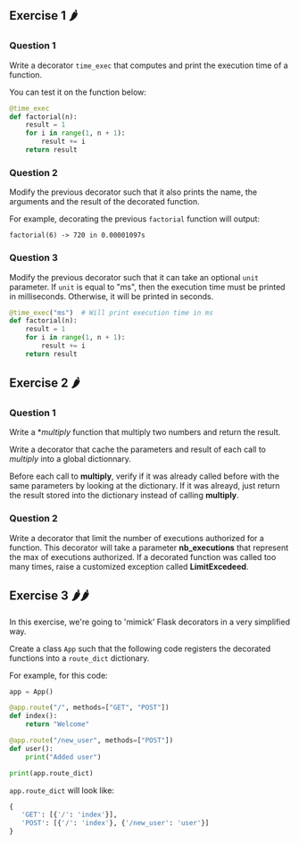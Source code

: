 ## Exercise 1 🌶

### Question 1

Write a decorator ```time_exec``` that computes and print the execution time of a function.

You can test it on the function below:

```py
@time_exec
def factorial(n):
    result = 1
    for i in range(1, n + 1):
        result += i
    return result
```

### Question 2

Modify the previous decorator such that it also prints the name, the arguments and the result of the decorated function.

For example, decorating the previous ```factorial``` function will output:

```
factorial(6) -> 720 in 0.00001097s
```


### Question 3

Modify the previous decorator such that it can take an optional ```unit``` parameter. If ```unit``` is equal to "ms", then the execution time must be printed in milliseconds. Otherwise, it will be printed in seconds.

```py
@time_exec("ms")  # Will print execution time in ms
def factorial(n):
    result = 1
    for i in range(1, n + 1):
        result += i
    return result
```

## Exercise 2 🌶

### Question 1

Write a **multiply* function that multiply two numbers and return the result.

Write a decorator that cache the parameters and result of each call to *multiply* into a global dictionnary.

Before each call to **multiply**, verify if it was already called before with the same parameters by looking at the dictionary. If it was alreayd, just return the result stored into the dictionary instead of calling **multiply**.

### Question 2

Write a decorator that limit the number of executions authorized for a function. This decorator will take a parameter **nb_executions** that represent the max of executions authorized. If a decorated function was called too many times, raise a customized exception called **LimitExcedeed**.

## Exercise 3 🌶🌶

In this exercise, we're going to 'mimick' Flask decorators in a very simplified way.

Create a class ```App``` such that the following code registers the decorated functions into
a ```route_dict``` dictionary.

For example, for this code:
```py
app = App()

@app.route("/", methods=["GET", "POST"])
def index():
    return "Welcome"

@app.route("/new_user", methods=["POST"])
def user():
    print("Added user")

print(app.route_dict)
```

```app.route_dict``` will look like:

```py
{
   'GET': [{'/': 'index'}],
   'POST': [{'/': 'index'}, {'/new_user': 'user'}]
}
```






